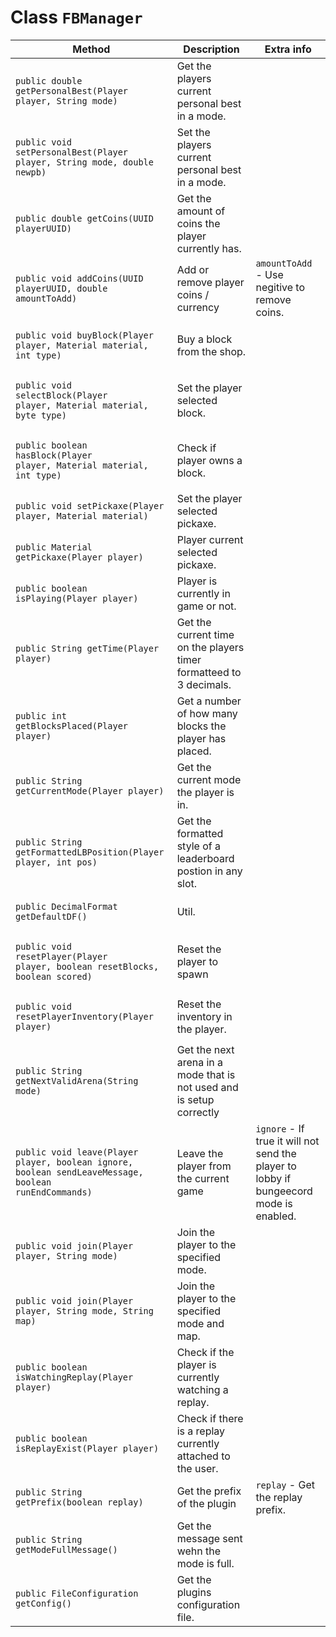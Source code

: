 # Class `FBManager`

| Method | Description | Extra info
| --- | --- | --- |
| <pre><code class="hljs language-java">public double getPersonalBest(Player player, String mode)</code></pre> | Get the players current personal best in a mode.
| <pre><code class="hljs language-java">public void setPersonalBest(Player player, String mode, double newpb)</code></pre> | Set the players current personal best in a mode.
| <pre><code class="hljs language-java">public double getCoins(UUID playerUUID)</code></pre> | Get the amount of coins the player currently has.
| <pre><code class="hljs language-java">public void addCoins(UUID playerUUID, double amountToAdd)</code></pre> | Add or remove player coins / currency | `amountToAdd` - Use negitive to remove coins.
| <pre><code class="hljs language-java">public void buyBlock(Player player, Material material, int type)</code></pre> | Buy a block from the shop.
| <pre><code class="hljs language-java">public void selectBlock(Player player, Material material, byte type)</code></pre> | Set the player selected block.
| <pre><code class="hljs language-java">public boolean hasBlock(Player player, Material material, int type)</code></pre> | Check if player owns a block.
| <pre><code class="hljs language-java">public void setPickaxe(Player player, Material material)</code></pre> | Set the player selected pickaxe.
| <pre><code class="hljs language-java">public Material getPickaxe(Player player)</code></pre> | Player current selected pickaxe.
| <pre><code class="hljs language-java">public boolean isPlaying(Player player)</code></pre> | Player is currently in game or not.
| <pre><code class="hljs language-java">public String getTime(Player player)</code></pre> | Get the current time on the players timer formatteed to 3 decimals.
| <pre><code class="hljs language-java">public int getBlocksPlaced(Player player)</code></pre> | Get a number of how many blocks the player has placed.
| <pre><code class="hljs language-java">public String getCurrentMode(Player player)</code></pre> | Get the current mode the player is in.
| <pre><code class="hljs language-java">public String getFormattedLBPosition(Player player, int pos)</code></pre> | Get the formatted style of a leaderboard postion in any slot.
| <pre><code class="hljs language-java">public DecimalFormat getDefaultDF()</code></pre> | Util.
| <pre><code class="hljs language-java">public void resetPlayer(Player player, boolean resetBlocks, boolean scored)</code></pre> | Reset the player to spawn
| <pre><code class="hljs language-java">public void resetPlayerInventory(Player player)</code></pre> | Reset the inventory in the player.
| <pre><code class="hljs language-java">public String getNextValidArena(String mode)</code></pre> | Get the next arena in a mode that is not used and is setup correctly
| <pre><code class="hljs language-java">public void leave(Player player, boolean ignore, boolean sendLeaveMessage, boolean runEndCommands)</code></pre> | Leave the player from the current game | `ignore` - If true it will not send the player to lobby if bungeecord mode is enabled.
| <pre><code class="hljs language-java">public void join(Player player, String mode)</code></pre> | Join the player to the specified mode.
| <pre><code class="hljs language-java">public void join(Player player, String mode, String map)</code></pre> | Join the player to the specified mode and map.
| <pre><code class="hljs language-java">public boolean isWatchingReplay(Player player)</code></pre> | Check if the player is currently watching a replay.
| <pre><code class="hljs language-java">public boolean isReplayExist(Player player)</code></pre> | Check if there is a replay currently attached to the user.
| <pre><code class="hljs language-java">public String getPrefix(boolean replay)</code></pre> | Get the prefix of the plugin | `replay` - Get the replay prefix.
| <pre><code class="hljs language-java">public String getModeFullMessage()</code></pre> | Get the message sent wehn the mode is full.
| <pre><code class="hljs language-java">public FileConfiguration getConfig()</code></pre> | Get the plugins configuration file.